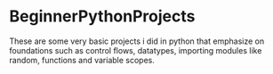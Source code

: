 # BeginnerPythonProjects
These are some very basic projects i did in python that emphasize on foundations such as control flows, datatypes, importing modules like random, functions and variable scopes.
